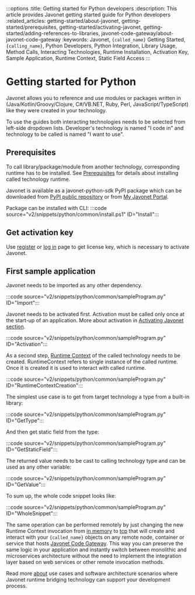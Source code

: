 :::options
:title: Getting started for Python developers
:description: This article provides Javonet getting started guide for Python developers
:related_articles: getting-started/about-javonet, getting-started/prerequisites, getting-started/activating-javonet, getting-started/adding-references-to-libraries, javonet-code-gateway/about-javonet-code-gateway
:keywords: Javonet, `{called_name}` Getting Started, `{calling_name}`, Python Developers, Python Integration, Library Usage, Method Calls, Interacting Technologies, Runtime Installation, Activation Key, Sample Application, Runtime Context, Static Field Access
:::

# Getting started for Python

Javonet allows you to reference and use modules or packages written in (Java/Kotlin/Groovy/Clojure, C#/VB.NET, Ruby, Perl, JavaScript/TypeScript) like they were created in your technology.  
  
To use the guides both interacting technologies needs to be selected from left-side dropdown lists. Developer's technology is named "I code in" and technology to be called is named "I want to use".   

## Prerequisites

To call library/package/module from another technology, corresponding runtime has to be installed. See [Prerequisites](/guides/v2/`{calling_technology}`/`{called_technology}`/getting-started/prerequisites.md) for details about installing called technology runtime.  

Javonet is available as a javonet-python-sdk PyPI package which can be downloaded from [PyPI public repository](https://pypi.org/project/javonet-python-sdk/) or from [My Javonet Portal](https://my.javonet.com).  

Package can be installed with CLI:
:::code source="v2/snippets/python/common/install.ps1" ID="Install":::

## Get activation key

Use [register](https://my.javonet.com/signup/?type=free) or [log in](https://my.javonet.com/signin/) page to get license key, which is necessary to activate Javonet.  

## First sample application

Javonet needs to be imported as any other dependency.

:::code source="v2/snippets/python/common/sampleProgram.py" ID="Import":::

Javonet needs to be activated first. Activation must be called only once at the start-up of an application. More about activation in [Activating Javonet section](/guides/v2/`{calling_technology}`/`{called_technology}`/getting-started/activating-javonet.md).

:::code source="v2/snippets/python/common/sampleProgram.py" ID="Activation":::

As a second step, [Runtime Context](/guides/v2/`{calling_technology}`/`{called_technology}`/foundations/runtime-context.md) of the called technology needs to be created. RuntimeContext refers to single instance of the called runtime. Once it is created it is used to interact with called runtime.

:::code source="v2/snippets/python/common/sampleProgram.py" ID="RuntimeContextCreation":::

The simplest use case is to get from target technology a type from a built-in library:

:::code source="v2/snippets/python/common/sampleProgram.py" ID="GetType":::

And then get static field from the type:

:::code source="v2/snippets/python/common/sampleProgram.py" ID="GetStaticField":::

The returned value needs to be cast to calling technology type and can be used as any other variable:

:::code source="v2/snippets/python/common/sampleProgram.py" ID="GetValue":::

To sum up, the whole code snippet looks like:

:::code source="v2/snippets/python/common/sampleProgram.py" ID="WholeSnippet":::

The same operation can be performed remotely by just changing the new Runtime Context invocation from [in memory](/guides/v2/`{calling_technology}`/`{called_technology}`/foundations/in-memory-channel) to [tcp](/guides/v2/`{calling_technology}`/`{called_technology}`/foundations/tcp-channel) that will create and interact with your `{called_name}` objects on any remote node, container or service that hosts [Javonet Code Gateway](/guides/v2/`{calling_technology}`/`{called_technology}`/javonet-code-gateway/about-javonet-code-gateway.md). This way you can preserve the same logic in your application and instantly switch between monolithic and microservices architecture without the need to implement the integration layer based on web services or other remote invocation methods.
  
Read more [about](/guides/v2/`{calling_technology}`/`{called_technology}`/getting-started/about-javonet) use cases and software architecture scenarios where Javonet runtime bridging technology can support your development process.
